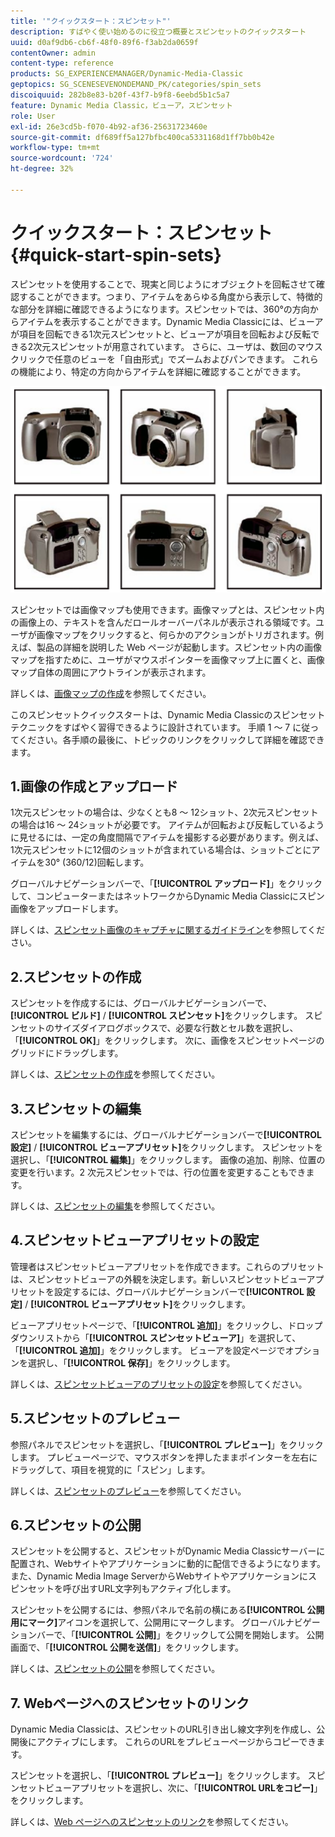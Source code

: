 ```yaml
---
title: '"クイックスタート：スピンセット"'
description: すばやく使い始めるのに役立つ概要とスピンセットのクイックスタート
uuid: d0af9db6-cb6f-48f0-89f6-f3ab2da0659f
contentOwner: admin
content-type: reference
products: SG_EXPERIENCEMANAGER/Dynamic-Media-Classic
geptopics: SG_SCENESEVENONDEMAND_PK/categories/spin_sets
discoiquuid: 282b8e83-b20f-43f7-b9f8-6eebd5b1c5a7
feature: Dynamic Media Classic，ビューア，スピンセット
role: User
exl-id: 26e3cd5b-f070-4b92-af36-25631723460e
source-git-commit: df689ff5a127bfbc400ca5331168d1ff7bb0b42e
workflow-type: tm+mt
source-wordcount: '724'
ht-degree: 32%

---
```


# クイックスタート：スピンセット{#quick-start-spin-sets}

スピンセットを使用することで、現実と同じようにオブジェクトを回転させて確認することができます。つまり、アイテムをあらゆる角度から表示して、特徴的な部分を詳細に確認できるようになります。スピンセットでは、360°の方向からアイテムを表示することができます。Dynamic Media Classicには、ビューアが項目を回転できる1次元スピンセットと、ビューアが項目を回転および反転できる2次元スピンセットが用意されています。 さらに、ユーザは、数回のマウスクリックで任意のビューを「自由形式」でズームおよびパンできます。 これらの機能により、特定の方向からアイテムを詳細に確認することができます。

![スピンセット用の画像.](/help/assets/spin_set.png)

スピンセットでは画像マップも使用できます。画像マップとは、スピンセット内の画像上の、テキストを含んだロールオーバーパネルが表示される領域です。ユーザが画像マップをクリックすると、何らかのアクションがトリガされます。例えば、製品の詳細を説明した Web ページが起動します。スピンセット内の画像マップを指すために、ユーザがマウスポインターを画像マップ上に置くと、画像マップ自体の周囲にアウトラインが表示されます。

詳しくは、[画像マップの作成](creating-image-maps.md)を参照してください。

このスピンセットクイックスタートは、Dynamic Media Classicのスピンセットテクニックをすばやく習得できるように設計されています。 手順 1 ～ 7 に従ってください。各手順の最後に、トピックのリンクをクリックして詳細を確認できます。

## 1.画像の作成とアップロード

1次元スピンセットの場合は、少なくとも8 ～ 12ショット、2次元スピンセットの場合は16 ～ 24ショットが必要です。 アイテムが回転および反転しているように見せるには、一定の角度間隔でアイテムを撮影する必要があります。例えば、1次元スピンセットに12個のショットが含まれている場合は、ショットごとにアイテムを30° (360/12)回転します。

グローバルナビゲーションバーで、「**[!UICONTROL アップロード]**」をクリックして、コンピューターまたはネットワークからDynamic Media Classicにスピン画像をアップロードします。

詳しくは、[スピンセット画像のキャプチャに関するガイドライン](creating-spin-set.md#guidelines-for-shooting-spin-set-images)を参照してください。

## 2.スピンセットの作成

スピンセットを作成するには、グローバルナビゲーションバーで、**[!UICONTROL ビルド]** / **[!UICONTROL スピンセット]**&#x200B;をクリックします。 スピンセットのサイズダイアログボックスで、必要な行数とセル数を選択し、「**[!UICONTROL OK]**」をクリックします。 次に、画像をスピンセットページのグリッドにドラッグします。

詳しくは、[スピンセットの作成](creating-spin-set.md#creating-a-spin-set)を参照してください。

<!-- 

Comment Type: remark
Last Modified By: unknown unknown 
Last Modified Date: 

<p>See <a href="#UnresolvedLink-sc7_spinsets_sp.xml#WS98ca2e6790647c06-245331fc135ab744793-8000">Including Image Maps in Spin Sets</a> to add clickable, hotspot regions, known as Image Maps, to images in a Spin Set. </p>

 -->

<!-- 

Comment Type: remark
Last Modified By: unknown unknown 
Last Modified Date: 

<p>See also <a href="#UnresolvedLink-sc7_spinsets_sp.xml#WS98ca2e6790647c06229f600f135ab7cc461-8000">Managing InfoPanel content</a>.</p>

 -->

## 3.スピンセットの編集

スピンセットを編集するには、グローバルナビゲーションバーで&#x200B;**[!UICONTROL 設定]** / **[!UICONTROL ビューアプリセット]**&#x200B;をクリックします。 スピンセットを選択し、「**[!UICONTROL 編集]**」をクリックします。 画像の追加、削除、位置の変更を行います。2 次元スピンセットでは、行の位置を変更することもできます。

詳しくは、[スピンセットの編集](creating-spin-set.md#editing-a-spin-set)を参照してください。

## 4.スピンセットビューアプリセットの設定

管理者はスピンセットビューアプリセットを作成できます。これらのプリセットは、スピンセットビューアの外観を決定します。新しいスピンセットビューアプリセットを設定するには、グローバルナビゲーションバーで&#x200B;**[!UICONTROL 設定]** / **[!UICONTROL ビューアプリセット]**&#x200B;をクリックします。

ビューアプリセットページで、「**[!UICONTROL 追加]**」をクリックし、ドロップダウンリストから「**[!UICONTROL スピンセットビューア]**」を選択して、「**[!UICONTROL 追加]**」をクリックします。 ビューアを設定ページでオプションを選択し、「**[!UICONTROL 保存]**」をクリックします。

詳しくは、[スピンセットビューアのプリセットの設定](setting-spin-set-viewer-presets.md#setting-up-spin-set-viewer-presets)を参照してください。

## 5.スピンセットのプレビュー

参照パネルでスピンセットを選択し、「**[!UICONTROL プレビュー]**」をクリックします。 プレビューページで、マウスボタンを押したままポインターを左右にドラッグして、項目を視覚的に「スピン」します。

詳しくは、[スピンセットのプレビュー](previewing-spin-set.md#previewing-a-spin-set)を参照してください。

## 6.スピンセットの公開

スピンセットを公開すると、スピンセットがDynamic Media Classicサーバーに配置され、Webサイトやアプリケーションに動的に配信できるようになります。 また、Dynamic Media Image ServerからWebサイトやアプリケーションにスピンセットを呼び出すURL文字列もアクティブ化します。

スピンセットを公開するには、参照パネルで名前の横にある&#x200B;**[!UICONTROL 公開用にマーク]**&#x200B;アイコンを選択して、公開用にマークします。 グローバルナビゲーションバーで、「**[!UICONTROL 公開]**」をクリックして公開を開始します。 公開画面で、「**[!UICONTROL 公開を送信]**」をクリックします。

詳しくは、[スピンセットの公開](publishing-spin-set.md#publishing-a-spin-set)を参照してください。

## 7. Webページへのスピンセットのリンク

Dynamic Media Classicは、スピンセットのURL引き出し線文字列を作成し、公開後にアクティブにします。 これらのURLをプレビューページからコピーできます。

スピンセットを選択し、「**[!UICONTROL プレビュー]**」をクリックします。 スピンセットビューアプリセットを選択し、次に、「**[!UICONTROL URLをコピー]**」をクリックします。

詳しくは、[Web ページへのスピンセットのリンク](linking-spin-set-web-page.md#linking-a-spin-set-to-a-web-page)を参照してください。
